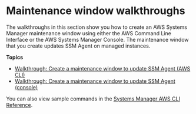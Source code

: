 # Maintenance window walkthroughs<a name="maintenance-window-walkthroughs"></a>

The walkthroughs in this section show you how to create an AWS Systems Manager maintenance window using either the AWS Command Line Interface or the AWS Systems Manager Console\. The maintenance window that you create updates SSM Agent on managed instances\.

**Topics**
+ [Walkthrough: Create a maintenance window to update SSM Agent \(AWS CLI\)](mw-walkthrough-cli.md)
+ [Walkthrough: Create a maintenance window to update SSM Agent \(console\)](mw-walkthrough-console.md)

You can also view sample commands in the [Systems Manager AWS CLI Reference](https://docs.aws.amazon.com/cli/latest/reference/ssm/index.html)\.